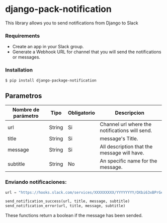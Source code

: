 # django-pack-notification
This library allows you to send notifications from Django to Slack

### Requirements
* Create an app in your Slack group.
* Generate a Webhook URL for channel that you will send the notifications or messages.

### Installation 
```sh
$ pip install django-package-notification
```

## Parametros

Nombre de parámetro | Tipo | Obligatorio | Descripcion
------------ | ------------- | ------------ | ----------
url | String | Si | Channel url where the notifications will send.
title | String | Si | message's Title.
message | String | Si | All description that the message will have.
subtitle | String | No | An specific name for the message.

### Enviando notificaciones:
```py
url = "https://hooks.slack.com/services/XXXXXXXXX/YYYYYYYY/OXbi63xBPrGeceUMsEsTngUA"

send_notification_success(url, title, message, subtitle)
send_notification_error(url, title, message, subtitle)
```
These functions return a boolean if the message has been sended.
